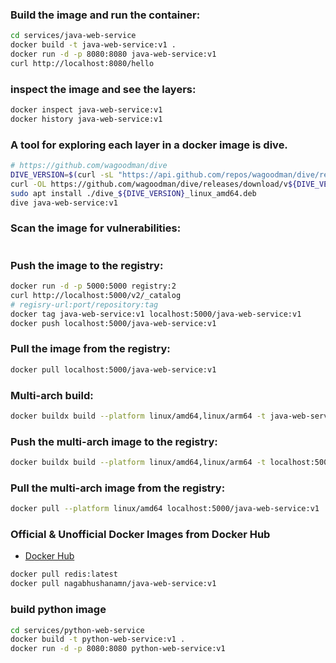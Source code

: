 

### Build the image and run the container:
```bash
cd services/java-web-service
docker build -t java-web-service:v1 .
docker run -d -p 8080:8080 java-web-service:v1
curl http://localhost:8080/hello
```

### inspect the image and see the layers:
```bash
docker inspect java-web-service:v1
docker history java-web-service:v1
```

### A tool for exploring each layer in a docker image is dive. 
```bash
# https://github.com/wagoodman/dive
DIVE_VERSION=$(curl -sL "https://api.github.com/repos/wagoodman/dive/releases/latest" | grep '"tag_name":' | sed -E 's/.*"v([^"]+)".*/\1/')
curl -OL https://github.com/wagoodman/dive/releases/download/v${DIVE_VERSION}/dive_${DIVE_VERSION}_linux_amd64.deb
sudo apt install ./dive_${DIVE_VERSION}_linux_amd64.deb
dive java-web-service:v1
```

### Scan the image for vulnerabilities:
```bash
```

### Push the image to the registry:
```bash
docker run -d -p 5000:5000 registry:2
curl http://localhost:5000/v2/_catalog
# regisry-url:port/repository:tag
docker tag java-web-service:v1 localhost:5000/java-web-service:v1
docker push localhost:5000/java-web-service:v1

```

### Pull the image from the registry:
```bash
docker pull localhost:5000/java-web-service:v1
```

### Multi-arch build:
```bash
docker buildx build --platform linux/amd64,linux/arm64 -t java-web-service:v1 .
```

### Push the multi-arch image to the registry:
```bash
docker buildx build --platform linux/amd64,linux/arm64 -t localhost:5000/java-web-service:v1 --push .
```

### Pull the multi-arch image from the registry:
```bash
docker pull --platform linux/amd64 localhost:5000/java-web-service:v1
```


### Official & Unofficial Docker Images from Docker Hub
- [Docker Hub](https://hub.docker.com/)
```bash
docker pull redis:latest
docker pull nagabhushanamn/java-web-service:v1
```






### build python image
```bash
cd services/python-web-service
docker build -t python-web-service:v1 .
docker run -d -p 8080:8080 python-web-service:v1